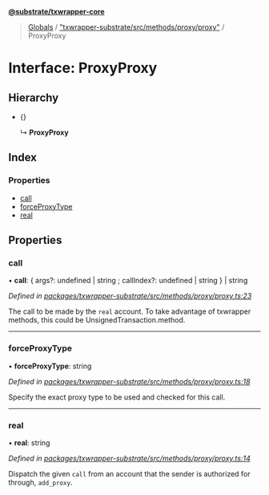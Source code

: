 **[@substrate/txwrapper-core](../README.md)**

> [Globals](../globals.md) / ["txwrapper-substrate/src/methods/proxy/proxy"](../modules/_txwrapper_substrate_src_methods_proxy_proxy_.md) / ProxyProxy

# Interface: ProxyProxy

## Hierarchy

* {}

  ↳ **ProxyProxy**

## Index

### Properties

* [call](_txwrapper_substrate_src_methods_proxy_proxy_.proxyproxy.md#call)
* [forceProxyType](_txwrapper_substrate_src_methods_proxy_proxy_.proxyproxy.md#forceproxytype)
* [real](_txwrapper_substrate_src_methods_proxy_proxy_.proxyproxy.md#real)

## Properties

### call

•  **call**: { args?: undefined \| string ; callIndex?: undefined \| string  } \| string

*Defined in [packages/txwrapper-substrate/src/methods/proxy/proxy.ts:23](https://github.com/paritytech/txwrapper-core/blob/731a943/packages/txwrapper-substrate/src/methods/proxy/proxy.ts#L23)*

The call to be made by the `real` account.
To take advantage of txwrapper methods, this could be UnsignedTransaction.method.

___

### forceProxyType

•  **forceProxyType**: string

*Defined in [packages/txwrapper-substrate/src/methods/proxy/proxy.ts:18](https://github.com/paritytech/txwrapper-core/blob/731a943/packages/txwrapper-substrate/src/methods/proxy/proxy.ts#L18)*

Specify the exact proxy type to be used and checked for this call.

___

### real

•  **real**: string

*Defined in [packages/txwrapper-substrate/src/methods/proxy/proxy.ts:14](https://github.com/paritytech/txwrapper-core/blob/731a943/packages/txwrapper-substrate/src/methods/proxy/proxy.ts#L14)*

Dispatch the given `call` from an account that the sender is authorized for
through, `add_proxy`.
